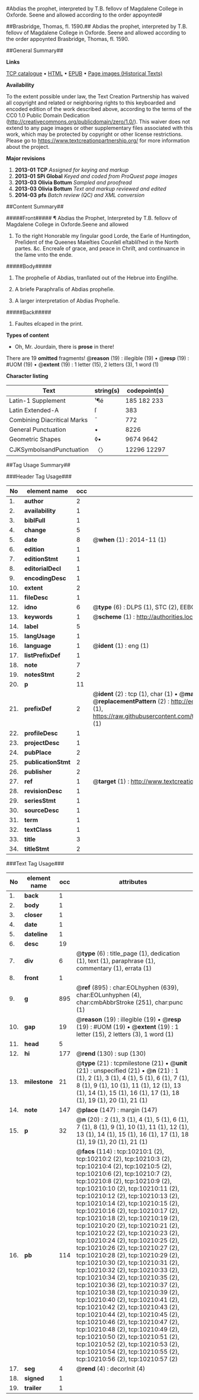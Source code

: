 #Abdias the prophet, interpreted by T.B. fellovv of Magdalene College in Oxforde. Seene and allowed according to the order appoynted#

##Brasbridge, Thomas, fl. 1590.##
Abdias the prophet, interpreted by T.B. fellovv of Magdalene College in Oxforde. Seene and allowed according to the order appoynted
Brasbridge, Thomas, fl. 1590.

##General Summary##

**Links**

[TCP catalogue](http://www.ota.ox.ac.uk/tcp/)  • 
[HTML](http://tei.it.ox.ac.uk/tcp/Texts-HTML/free/A16/A16641.html)  • 
[EPUB](http://tei.it.ox.ac.uk/tcp/Texts-EPUB/free/A16/A16641.epub) • 
[Page images (Historical Texts)](https://historicaltexts.jisc.ac.uk/eebo-99845318e)

**Availability**

To the extent possible under law, the Text Creation Partnership has waived all copyright and related or neighboring rights to this keyboarded and encoded edition of the work described above, according to the terms of the CC0 1.0 Public Domain Dedication (http://creativecommons.org/publicdomain/zero/1.0/). This waiver does not extend to any page images or other supplementary files associated with this work, which may be protected by copyright or other license restrictions. Please go to https://www.textcreationpartnership.org/ for more information about the project.

**Major revisions**

1. __2013-01__ __TCP__ *Assigned for keying and markup*
1. __2013-01__ __SPi Global__ *Keyed and coded from ProQuest page images*
1. __2013-03__ __Olivia Bottum__ *Sampled and proofread*
1. __2013-03__ __Olivia Bottum__ *Text and markup reviewed and edited*
1. __2014-03__ __pfs__ *Batch review (QC) and XML conversion*

##Content Summary##

#####Front#####
¶ Abdias the Prophet, Interpreted by T.B. fellovv of Magdalene College in Oxforde.Seene and allowed 
1. To the right Honorable my ſingular good Lorde, the Earle of Huntingdon, Preſident of the Queenes Maieſties Counſell eſtabliſhed in the North partes. &c. Encreaſe of grace, and peace in Chriſt, and continuance in the ſame vnto the ende.

#####Body#####

1. The propheſie of Abdias, tranſlated out of the Hebrue into Engliſhe.

1. A briefe Paraphraſis of Abdias propheſie.

1. A larger interpretation of Abdias Propheſie.

#####Back#####

1. Faultes eſcaped in the print.

**Types of content**

  * Oh, Mr. Jourdain, there is **prose** in there!

There are 19 **omitted** fragments! 
 @__reason__ (19) : illegible (19)  •  @__resp__ (19) : #UOM (19)  •  @__extent__ (19) : 1 letter (15), 2 letters (3), 1 word (1)

**Character listing**


|Text|string(s)|codepoint(s)|
|---|---|---|
|Latin-1 Supplement|¹¶é|185 182 233|
|Latin Extended-A|ſ|383|
|Combining             Diacritical Marks|̄|772|
|General Punctuation|•|8226|
|Geometric Shapes|◊▪|9674 9642|
|CJKSymbolsandPunctuation|〈〉|12296 12297|

##Tag Usage Summary##

###Header Tag Usage###

|No|element name|occ|attributes|
|---|---|---|---|
|1.|__author__|2||
|2.|__availability__|1||
|3.|__biblFull__|1||
|4.|__change__|5||
|5.|__date__|8| @__when__ (1) : 2014-11 (1)|
|6.|__edition__|1||
|7.|__editionStmt__|1||
|8.|__editorialDecl__|1||
|9.|__encodingDesc__|1||
|10.|__extent__|2||
|11.|__fileDesc__|1||
|12.|__idno__|6| @__type__ (6) : DLPS (1), STC (2), EEBO-CITATION (1), PROQUEST (1), VID (1)|
|13.|__keywords__|1| @__scheme__ (1) : http://authorities.loc.gov/ (1)|
|14.|__label__|5||
|15.|__langUsage__|1||
|16.|__language__|1| @__ident__ (1) : eng (1)|
|17.|__listPrefixDef__|1||
|18.|__note__|7||
|19.|__notesStmt__|2||
|20.|__p__|11||
|21.|__prefixDef__|2| @__ident__ (2) : tcp (1), char (1)  •  @__matchPattern__ (2) : ([0-9\-]+):([0-9IVX]+) (1), (.+) (1)  •  @__replacementPattern__ (2) : http://eebo.chadwyck.com/downloadtiff?vid=$1&page=$2 (1), https://raw.githubusercontent.com/textcreationpartnership/Texts/master/tcpchars.xml#$1 (1)|
|22.|__profileDesc__|1||
|23.|__projectDesc__|1||
|24.|__pubPlace__|2||
|25.|__publicationStmt__|2||
|26.|__publisher__|2||
|27.|__ref__|1| @__target__ (1) : http://www.textcreationpartnership.org/docs/. (1)|
|28.|__revisionDesc__|1||
|29.|__seriesStmt__|1||
|30.|__sourceDesc__|1||
|31.|__term__|1||
|32.|__textClass__|1||
|33.|__title__|3||
|34.|__titleStmt__|2||


###Text Tag Usage###

|No|element name|occ|attributes|
|---|---|---|---|
|1.|__back__|1||
|2.|__body__|1||
|3.|__closer__|1||
|4.|__date__|1||
|5.|__dateline__|1||
|6.|__desc__|19||
|7.|__div__|6| @__type__ (6) : title_page (1), dedication (1), text (1), paraphrase (1), commentary (1), errata (1)|
|8.|__front__|1||
|9.|__g__|895| @__ref__ (895) : char:EOLhyphen (639), char:EOLunhyphen (4), char:cmbAbbrStroke (251), char:punc (1)|
|10.|__gap__|19| @__reason__ (19) : illegible (19)  •  @__resp__ (19) : #UOM (19)  •  @__extent__ (19) : 1 letter (15), 2 letters (3), 1 word (1)|
|11.|__head__|5||
|12.|__hi__|177| @__rend__ (130) : sup (130)|
|13.|__milestone__|21| @__type__ (21) : tcpmilestone (21)  •  @__unit__ (21) : unspecified (21)  •  @__n__ (21) : 1 (1), 2 (1), 3 (1), 4 (1), 5 (1), 6 (1), 7 (1), 8 (1), 9 (1), 10 (1), 11 (1), 12 (1), 13 (1), 14 (1), 15 (1), 16 (1), 17 (1), 18 (1), 19 (1), 20 (1), 21 (1)|
|14.|__note__|147| @__place__ (147) : margin (147)|
|15.|__p__|32| @__n__ (20) : 2 (1), 3 (1), 4 (1), 5 (1), 6 (1), 7 (1), 8 (1), 9 (1), 10 (1), 11 (1), 12 (1), 13 (1), 14 (1), 15 (1), 16 (1), 17 (1), 18 (1), 19 (1), 20 (1), 21 (1)|
|16.|__pb__|114| @__facs__ (114) : tcp:10210:1 (2), tcp:10210:2 (2), tcp:10210:3 (2), tcp:10210:4 (2), tcp:10210:5 (2), tcp:10210:6 (2), tcp:10210:7 (2), tcp:10210:8 (2), tcp:10210:9 (2), tcp:10210:10 (2), tcp:10210:11 (2), tcp:10210:12 (2), tcp:10210:13 (2), tcp:10210:14 (2), tcp:10210:15 (2), tcp:10210:16 (2), tcp:10210:17 (2), tcp:10210:18 (2), tcp:10210:19 (2), tcp:10210:20 (2), tcp:10210:21 (2), tcp:10210:22 (2), tcp:10210:23 (2), tcp:10210:24 (2), tcp:10210:25 (2), tcp:10210:26 (2), tcp:10210:27 (2), tcp:10210:28 (2), tcp:10210:29 (2), tcp:10210:30 (2), tcp:10210:31 (2), tcp:10210:32 (2), tcp:10210:33 (2), tcp:10210:34 (2), tcp:10210:35 (2), tcp:10210:36 (2), tcp:10210:37 (2), tcp:10210:38 (2), tcp:10210:39 (2), tcp:10210:40 (2), tcp:10210:41 (2), tcp:10210:42 (2), tcp:10210:43 (2), tcp:10210:44 (2), tcp:10210:45 (2), tcp:10210:46 (2), tcp:10210:47 (2), tcp:10210:48 (2), tcp:10210:49 (2), tcp:10210:50 (2), tcp:10210:51 (2), tcp:10210:52 (2), tcp:10210:53 (2), tcp:10210:54 (2), tcp:10210:55 (2), tcp:10210:56 (2), tcp:10210:57 (2)|
|17.|__seg__|4| @__rend__ (4) : decorInit (4)|
|18.|__signed__|1||
|19.|__trailer__|1||
